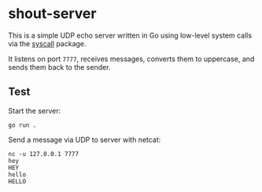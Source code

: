# shout-server

This is a simple UDP echo server written in Go using low-level system calls via the [syscall](https://pkg.go.dev/syscall) package. 

It listens on port `7777`, receives messages, converts them to uppercase, and sends them back to the sender.

## Test

Start the server:

```shell
go run .
```

Send a message via UDP to server with netcat:

```shell
nc -u 127.0.0.1 7777
hey
HEY
hello
HELLO
```